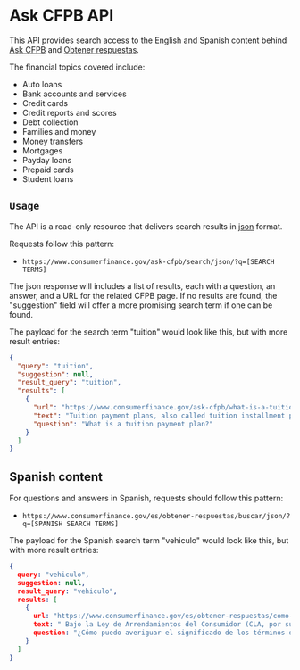 # Ask CFPB API

This API provides search access to the English and Spanish content behind [Ask CFPB](https://www.consumerfinance.gov/ask-cfpb/) and [Obtener respuestas](https://www.consumerfinance.gov/es/obtener-respuestas/).

The financial topics covered include:

- Auto loans
- Bank accounts and services
- Credit cards
- Credit reports and scores
- Debt collection
- Families and money
- Money transfers
- Mortgages
- Payday loans
- Prepaid cards
- Student loans

## `Usage`

The API is a read-only resource that delivers search results in [json](https://www.json.org/) format.

Requests follow this pattern:

- `https://www.consumerfinance.gov/ask-cfpb/search/json/?q=[SEARCH TERMS]`

The json response will includes a list of results, each with a question, an answer, and a URL for the related CFPB page.
If no results are found, the "suggestion" field will offer a more promising search term if one can be found.

The payload for the search term "tuition" would look like this, but with more result entries:

```json
{
  "query": "tuition",
  "suggestion": null,
  "result_query": "tuition",
  "results": [
    {
      "url": "https://www.consumerfinance.gov/ask-cfpb/what-is-a-tuition-payment-plan-en-563/",
      "text": "Tuition payment plans, also called tuition installment plans, are short-term (12 months or less) payment plans that split your college bills into equal monthly payments. Tuition installment plans can be an alternative to student loans if you can afford to pay tuition, just not in a lump sum at the start of the semester or quarter. These payment plans do not generally charge interest, but they may have up-front fees. What is a tuition payment plan?",
      "question": "What is a tuition payment plan?"
    }
  ]
}
```

## Spanish content

For questions and answers in Spanish, requests should follow this pattern:

- `https://www.consumerfinance.gov/es/obtener-respuestas/buscar/json/?q=[SPANISH SEARCH TERMS]`

The payload for the Spanish search term "vehiculo" would look like this, but with more result entries:

```json
{
  query: "vehiculo",
  suggestion: null,
  result_query: "vehiculo",
  results: [
    {
      url: "https://www.consumerfinance.gov/es/obtener-respuestas/como-puedo-averiguar-el-significado-de-los-terminos-de-mi-contrato-de-leasing-es-2047/",
      text: " Bajo la Ley de Arrendamientos del Consumidor (CLA, por sus siglas en inglés), la persona o compañía de quien usted hace el leasing de un vehículo, conocida como el "arrendador", deberá informar por escrito ciertos costos y plazos si el leasing es de más de cuatro meses y si cumple con otros requisitos. La mayoría de los arrendamientos de vehículos está sujeta a la CLA. Los siguientes materiales le pueden ayudar a entender los términos de su contrato de leasing. En el sitio web Comprenda cómo funciona la financiación de vehículos de la Comisión Federal de Comercio se ofrece la siguiente información en español: Antes de comprar un vehículo o hacer un leasing ¿Debería hacer un leasing para un vehículo? Glosario de términos específicos Más información en español de GobiernoUSA.gov: Consejos para comprar un auto usado: Arrendamiento con derecho a compra o “leasing”     Bajo la Ley de Arrendamientos del Consumidor (CLA, por sus siglas en ingles), la persona o compania de quien usted hace el leasing de un vehiculo, conocida como el "arrendador", debera informar por escrito ciertos costos y plazos si el leasing es de mas de cuatro meses y si cumple con otros requisitos. La mayoria de los arrendamientos de vehiculos esta sujeta a la CLA. Los siguientes materiales le pueden ayudar a entender los terminos de su contrato de leasing. En el sitio web Comprenda como funciona la financiacion de vehiculos de la Comision Federal de Comercio se ofrece la siguiente informacion en espanol: Antes de comprar un vehiculo o hacer un leasing Deberia hacer un leasing para un vehiculo? Glosario de terminos especificos Mas informacion en espanol de GobiernoUSA.gov: Consejos para comprar un auto usado: Arrendamiento con derecho a compra o leasing ¿Cómo puedo averiguar el significado de los términos de mi contrato de leasing? Como puedo averiguar el significado de los terminos de mi contrato de leasing?",
      question: "¿Cómo puedo averiguar el significado de los términos de mi contrato de leasing?"
    }
  ]
}
```
